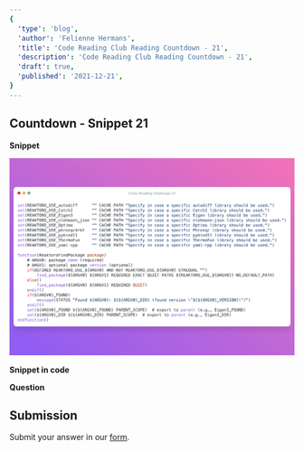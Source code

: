 ```yaml
---
{
  'type': 'blog',
  'author': 'Felienne Hermans',
  'title': 'Code Reading Club Reading Countdown - 21',
  'description': 'Code Reading Club Reading Countdown - 21',
  'draft': true,
  'published': '2021-12-21',
}
---
```


## Countdown - Snippet 21

**Snippet**

![CRCRC-21](/images/articles/CRCRC-21.png)

**Snippet in code**

**Question**

## Submission

Submit your answer in our [form](https://forms.gle/241ak21gMu1fRada6).
